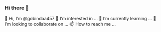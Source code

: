 ### Hi there 👋

👋 Hi, I’m @gobindaa457
👀 I’m interested in ...
🌱 I’m currently learning ...
💞️ I’m looking to collaborate on ...
📫 How to reach me ...
<!--
**gobindaa457/gobindaa457** is a ✨ _special_ ✨ repository because its `README.md` (this file) appears on your GitHub profile.

Here are some ideas to get you started:

- 🔭 I’m currently working on ...
- 🌱 I’m currently learning ...
- 👯 I’m looking to collaborate on ...
- 🤔 I’m looking for help with ...
- 💬 Ask me about ...
- 📫 How to reach me: ping me
- 😄 Pronouns: ...
- ⚡ Fun fact: ...
-->
